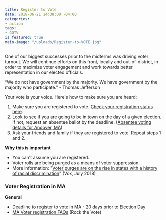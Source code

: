 ```yaml
---
title: Register to Vote
date: 2018-06-21 14:38:00 -04:00
categories:
- action
tags:
- GOTV
is featured: true
main-image: "/uploads/Register-to-VOTE.jpg"
---
```


One of our biggest successes prior to the midterms was driving voter turnout. We will continue efforts on this front, locally and out-of-district, in order to maximize voter engagement and work towards better representation in our elected officials. 

“We do not have government by the majority. We have government by the majority who participate.” - Thomas Jefferson

Your vote is your voice. Here's how to make sure you are heard:
1. Make sure you are registered to vote. [Check your registration status here](https://bit.ly/1IYJYjQ).
2. Look to see if you are going to be in town on the day of a given election. If not, request an absentee ballot by the deadline. ([Absentee voting details for Andover, MA](https://bit.ly/2I5r4cy))
3. Ask your friends and family if they are registered to vote. Repeat steps 1 and 2. 

**Why this is important**
* You can't assume you are registered. 
* Voter rolls are being purged as a means of voter suppression. 
* More information: "[Voter purges are on the rise in states with a history of racial discrimination](https://bit.ly/2O48XXq)" (Vox, July 2018) 

### Voter Registration in MA
**General**
* Deadline to register to vote in MA - 20 days prior to Election Day
* [MA Voter registration FAQs](https://www.rockthevote.org/voting-information/massachusetts/) (Rock the Vote)
